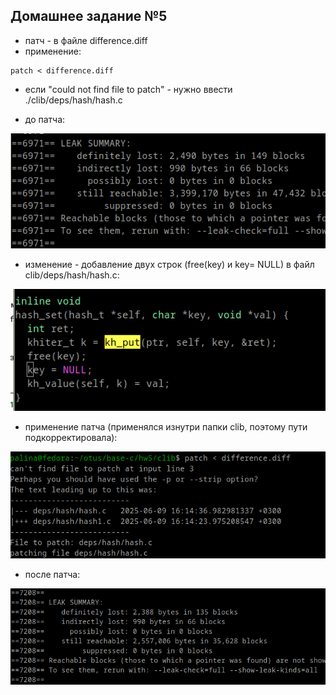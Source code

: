 ## Домашнее задание №5

- патч - в файле difference.diff
- применение: 

```
patch < difference.diff
```
- если "could not find file to patch" - нужно ввести ./clib/deps/hash/hash.c

- до патча:

![01](./pic1.png)

- изменение - добавление двух строк (free(key) и key= NULL) в файл clib/deps/hash/hash.c:

![02](./pic2.png)

- применение патча (применялся изнутри папки clib, поэтому пути подкорректировала):

![04](./pic4.png)

- после патча:

![03](./pic3.png)
